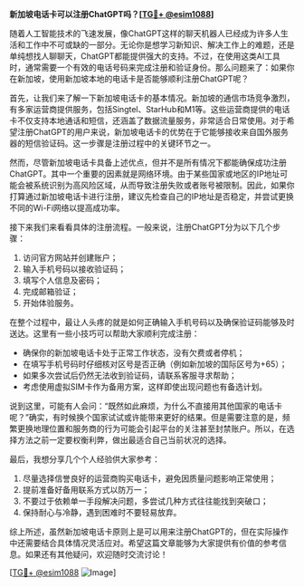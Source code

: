 **新加坡电话卡可以注册ChatGPT吗？[[TG💪+ @esim1088](https://t.me/s/esim1088)]**

随着人工智能技术的飞速发展，像ChatGPT这样的聊天机器人已经成为许多人生活和工作中不可或缺的一部分。无论你是想学习新知识、解决工作上的难题，还是单纯想找人聊聊天，ChatGPT都能提供强大的支持。不过，在使用这类AI工具时，通常需要一个有效的电话号码来完成注册和验证身份。那么问题来了：如果你在新加坡，使用新加坡本地的电话卡是否能够顺利注册ChatGPT呢？

首先，让我们来了解一下新加坡电话卡的基本情况。新加坡的通信市场竞争激烈，有多家运营商提供服务，包括Singtel、StarHub和M1等。这些运营商提供的电话卡不仅支持本地通话和短信，还涵盖了数据流量服务，非常适合日常使用。对于希望注册ChatGPT的用户来说，新加坡电话卡的优势在于它能够接收来自国外服务器的短信验证码。这一步骤是注册过程中的关键环节之一。

然而，尽管新加坡电话卡具备上述优点，但并不是所有情况下都能确保成功注册ChatGPT。其中一个重要的因素就是网络环境。由于某些国家或地区的IP地址可能会被系统识别为高风险区域，从而导致注册失败或者账号被限制。因此，如果你打算通过新加坡电话卡进行注册，建议先检查自己的IP地址是否稳定，并尝试更换不同的Wi-Fi网络以提高成功率。

接下来我们来看看具体的注册流程。一般来说，注册ChatGPT分为以下几个步骤：

1. 访问官方网站并创建账户；
2. 输入手机号码以接收验证码；
3. 填写个人信息及密码；
4. 完成邮箱验证；
5. 开始体验服务。

在整个过程中，最让人头疼的就是如何正确输入手机号码以及确保验证码能够及时送达。这里有一些小技巧可以帮助大家顺利完成注册：

- 确保你的新加坡电话卡处于正常工作状态，没有欠费或者停机；
- 在填写手机号码时仔细核对区号是否正确（例如新加坡的国际区号为+65）；
- 如果多次尝试后仍然无法收到验证码，请联系客服寻求帮助；
- 考虑使用虚拟SIM卡作为备用方案，这样即使出现问题也有备选计划。

说到这里，可能有人会问：“既然如此麻烦，为什么不直接用其他国家的电话卡呢？”确实，有时候换个国家试试或许能带来更好的结果。但是需要注意的是，频繁更换地理位置和服务商的行为可能会引起平台的关注甚至封禁账户。所以，在选择方法之前一定要权衡利弊，做出最适合自己当前状况的选择。

最后，我想分享几个个人经验供大家参考：

1. 尽量选择信誉良好的运营商购买电话卡，避免因质量问题影响正常使用；
2. 提前准备好备用联系方式以防万一；
3. 不要过于依赖单一手段解决问题，多尝试几种方式往往能找到突破口；
4. 保持耐心与冷静，遇到困难时不要轻易放弃。

综上所述，虽然新加坡电话卡原则上是可以用来注册ChatGPT的，但在实际操作中还需要结合具体情况灵活应对。希望这篇文章能够为大家提供有价值的参考信息。如果还有其他疑问，欢迎随时交流讨论！

[[TG💪+ @esim1088](https://t.me/s/esim1088) ![Image](https://i.postimg.cc/4NQfJmqS/Snipaste-2025-05-13-00-14-12.png)]